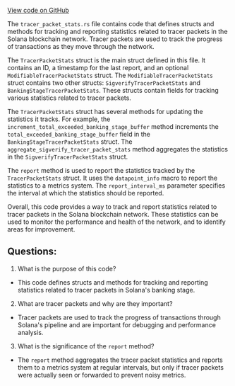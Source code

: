 [View code on GitHub](https://github.com/solana-labs/solana/blob/master/core/src/tracer_packet_stats.rs)

The `tracer_packet_stats.rs` file contains code that defines structs and methods for tracking and reporting statistics related to tracer packets in the Solana blockchain network. Tracer packets are used to track the progress of transactions as they move through the network.

The `TracerPacketStats` struct is the main struct defined in this file. It contains an ID, a timestamp for the last report, and an optional `ModifiableTracerPacketStats` struct. The `ModifiableTracerPacketStats` struct contains two other structs: `SigverifyTracerPacketStats` and `BankingStageTracerPacketStats`. These structs contain fields for tracking various statistics related to tracer packets.

The `TracerPacketStats` struct has several methods for updating the statistics it tracks. For example, the `increment_total_exceeded_banking_stage_buffer` method increments the `total_exceeded_banking_stage_buffer` field in the `BankingStageTracerPacketStats` struct. The `aggregate_sigverify_tracer_packet_stats` method aggregates the statistics in the `SigverifyTracerPacketStats` struct.

The `report` method is used to report the statistics tracked by the `TracerPacketStats` struct. It uses the `datapoint_info` macro to report the statistics to a metrics system. The `report_interval_ms` parameter specifies the interval at which the statistics should be reported.

Overall, this code provides a way to track and report statistics related to tracer packets in the Solana blockchain network. These statistics can be used to monitor the performance and health of the network, and to identify areas for improvement.
## Questions: 
 1. What is the purpose of this code?
- This code defines structs and methods for tracking and reporting statistics related to tracer packets in Solana's banking stage.

2. What are tracer packets and why are they important?
- Tracer packets are used to track the progress of transactions through Solana's pipeline and are important for debugging and performance analysis.

3. What is the significance of the `report` method?
- The `report` method aggregates the tracer packet statistics and reports them to a metrics system at regular intervals, but only if tracer packets were actually seen or forwarded to prevent noisy metrics.